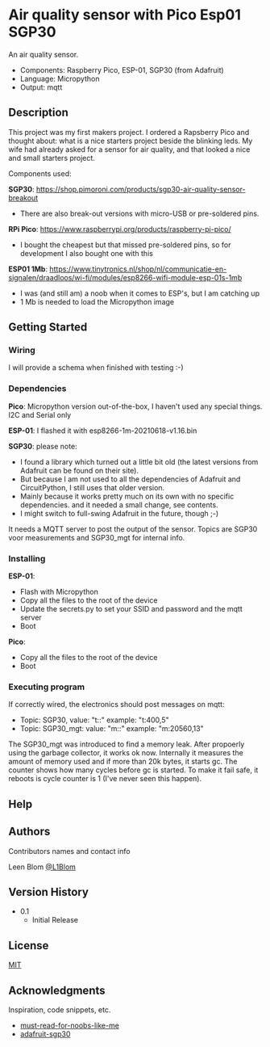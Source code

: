 # Air quality sensor with Pico Esp01 SGP30

An air quality sensor. 
- Components: Raspberry Pico, ESP-01, SGP30 (from Adafruit)
- Language: Micropython
- Output: mqtt

## Description

This project was my first makers project. 
I ordered a Rapsberry Pico and thought about: what is a nice starters project beside the blinking leds.
My wife had already asked for a sensor for air quality, and that looked a nice and small starters project.

Components used:

**SGP30**: https://shop.pimoroni.com/products/sgp30-air-quality-sensor-breakout
- There are also break-out versions with micro-USB or pre-soldered pins. 

**RPi Pico**: https://www.raspberrypi.org/products/raspberry-pi-pico/
- I bought the cheapest but that missed pre-soldered pins, so for development I also bought one with this

**ESP01 1Mb**: https://www.tinytronics.nl/shop/nl/communicatie-en-signalen/draadloos/wi-fi/modules/esp8266-wifi-module-esp-01s-1mb
- I was (and still am) a noob when it comes to ESP's, but I am catching up
- 1 Mb is needed to load the Micropython image

## Getting Started

### Wiring

I will provide a schema when finished with testing :-)

### Dependencies

**Pico**: Micropython version out-of-the-box, I haven't used any special things. I2C and Serial only

**ESP-01**: I flashed it with esp8266-1m-20210618-v1.16.bin

**SGP30**: please note:
- I found a library which turned out a little bit old (the latest versions from Adafruit can be found on their site). 
- But because I am not used to all the dependencies of Adafruit and CircuitPython, I still uses that older version. 
- Mainly because it works pretty much on its own with no specific dependencies. and it needed a small change, see contents.
- I might switch to full-swing Adafruit in the future, though ;-)

It needs a MQTT server to post the output of the sensor. Topics are SGP30 voor measurements and SGP30_mgt for internal info.

### Installing

**ESP-01**: 
- Flash with Micropython
- Copy all the files to the root of the device
- Update the secrets.py to set your SSID and password and the mqtt server
- Boot

**Pico**:
- Copy all the files to the root of the device
- Boot

### Executing program

If correctly wired, the electronics should post messages on mqtt:
- Topic: SGP30, value: "t:<co2eq>:<tvov>" example: "t:400,5"  
- Topic: SGP30_mgt: value: "m:<mem>:<cycle>" example: "m:20560,13"

The SGP30_mgt was introduced to find a memory leak. After propoerly using the garbage collector, it works ok now.
Internally it measures the amount of memory used and if more than 20k bytes, it starts gc. 
The counter shows how many cycles before gc is started. 
To make it fail safe, it reboots is cycle counter is 1 (I've never seen this happen).
  
## Help


## Authors

Contributors names and contact info

Leen Blom
[@L1Blom](https://twitter.com/l1blom) 

## Version History

* 0.1
    * Initial Release

## License

[MIT](https://choosealicense.com/licenses/mit/)

## Acknowledgments

Inspiration, code snippets, etc.
* [must-read-for-noobs-like-me](https://randomnerdtutorials.com/micropython-mqtt-esp32-esp8266/)
* [adafruit-sgp30](https://learn.adafruit.com/adafruit-sgp30-gas-tvoc-eco2-mox-sensor/circuitpython-wiring-test)
